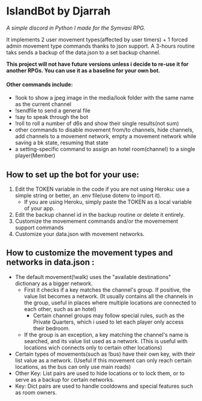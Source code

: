 # IslandBot by Djarrah
*A simple discord in Python I made for the Symvasi RPG.*

It implements 2 user movement types(affected by user timers) + 1 forced admin movement type commands thanks to json support.
A 3-hours routine taks sends a backup of the data.json to a set backup channel.

**This project will not have future versions unless i decide to re-use it for another RPGs. You can use it as a baseline for your own bot.**

#### Other commands include:
- !look to show a jpeg image in the media/look folder with the same name as the current channel
- !sendfile to send a general file
- !say to speak through the bot
- !roll to roll a number of d6s and show their single results(not sum)
- other commands to disable movement from/to channels, hide channels, add channels to a movement network, empty a movement network while saving a bk state, resuming that state
- a setting-specific command to assign an hotel room(channel) to a single player(Member)

## How to set up the bot for your use:
1. Edit the TOKEN variable in the code if you are not using Heroku: use a simple string or better, an .env file(use dotenv to import it).
    - If you are using Heroku, simply paste the TOKEN as a local variable of your app.
2. Edit the backup channel id in the backup routine or delete it entirely.
3. Customize the movemement commands and/or the movemement support commands
4. Customize your data.json with movement networks.

## How to customize the movement types and networks in data.json :
- The default movement(!walk) uses the "available destinations" dictionary as a bigger network.
    - First it checks if a key matches the channel's group. If positive, the value list becomes a network. (It usually contains all the channels in the group, useful in places where multiple locations are connected to each other, such as an hotel)
        - Certain channel groups may follow special rules, such as the Private Quarters, which i used to let each player only access their bedroom.
    - If the group is an exception, a key matching the channel's name is searched, and its value list used as a network. (This is useful with locations wich connects only to certain other locations)
- Certain types of movements(such as !bus) have their own key, with their list value as a network. (Useful if this movement can only reach certain locations, as the bus can only use main roads)
- Other Key: List pairs are used to hide locations or to lock them, or to serve as a backup for certain networks.
- Key: Dict pairs are used to handle cooldowns and special features such as room owners.
